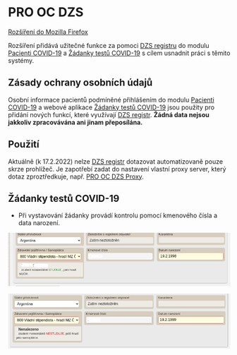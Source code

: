 # PRO OC DZS

[Rozšíření do Mozilla Firefox](https://addons.mozilla.org/addon/pro-oc-dzs/)

Rozšíření přidává užitečné funkce za pomoci [DZS registru](http://registr.dzs.cz/dotaz.nsf) do modulu [Pacienti COVID-19](https://ereg.ksrzis.cz/Registr/CUDZadanky/VyhledaniPacienta) a [Žádanky testů COVID-19](https://eregpublicsecure.ksrzis.cz/Registr/CUD/Overeni) s cílem usnadnit práci s těmito systémy.

## Zásady ochrany osobních údajů

Osobní informace pacientů podmíněné přihlášením do modulu [Pacienti COVID-19](https://ereg.ksrzis.cz/Registr/CUDZadanky/VyhledaniPacienta) a webové aplikace [Žádanky testů COVID-19](https://eregpublicsecure.ksrzis.cz/Registr/CUD/Overeni) jsou použity pro přidání nových funkcí, které využívají [DZS registr](http://registr.dzs.cz/dotaz.nsf). **Žádná data nejsou jakkoliv zpracovávána ani jinam přeposílána.**

## Použití

Aktuálně (k 17.2.2022) nelze [DZS registr](http://registr.dzs.cz/dotaz.nsf) dotazovat automatizovaně pouze skrze prohlížeč. Je zapotřebí zadat do nastavení vlastní proxy server, který dotaz zproztředkuje, např. [PRO OC DZS Proxy](https://github.com/PRO-OC/pro-oc-vzp-b2b-cors-proxy).

## Žádanky testů COVID-19

- Při vystavování žádanky provádí kontrolu pomocí kmenového čísla a data narození.

![Preview](preview/nahled.png)

![Preview](preview/nahled_2.png)
